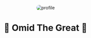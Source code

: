 <p align="center">
    <img src="./assets/profile.gif" alt="profile" style="border-radius: 10px;">
</p>

<h1 align="center">
    👑 Omid The Great 👑
</h1>